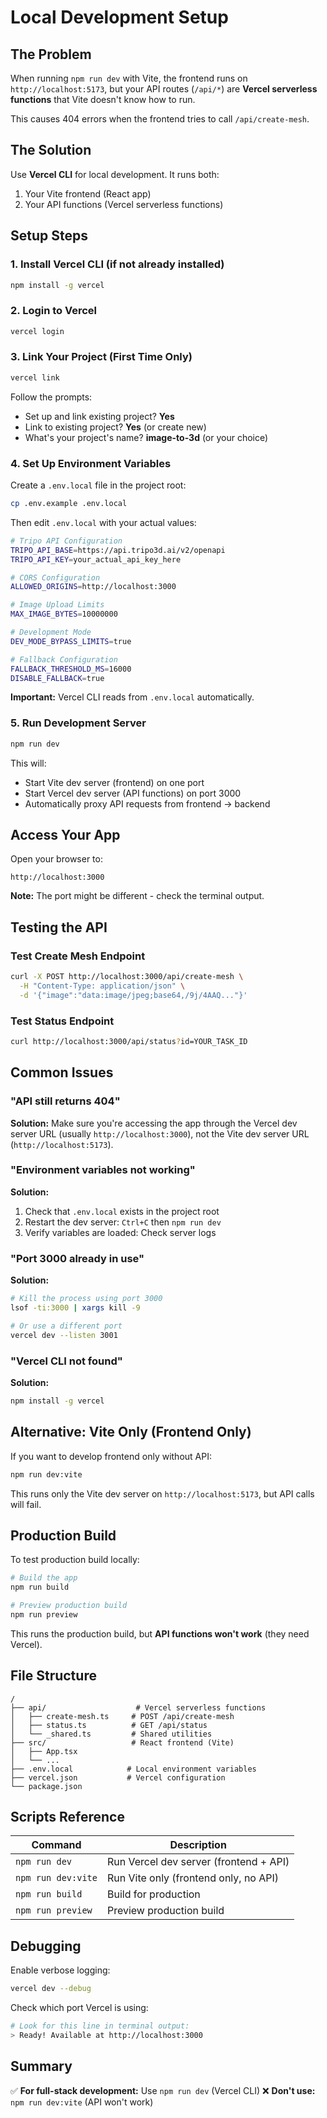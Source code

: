 # Local Development Setup

## The Problem

When running `npm run dev` with Vite, the frontend runs on `http://localhost:5173`, but your API routes (`/api/*`) are **Vercel serverless functions** that Vite doesn't know how to run.

This causes 404 errors when the frontend tries to call `/api/create-mesh`.

## The Solution

Use **Vercel CLI** for local development. It runs both:
1. Your Vite frontend (React app)
2. Your API functions (Vercel serverless functions)

## Setup Steps

### 1. Install Vercel CLI (if not already installed)

```bash
npm install -g vercel
```

### 2. Login to Vercel

```bash
vercel login
```

### 3. Link Your Project (First Time Only)

```bash
vercel link
```

Follow the prompts:
- Set up and link existing project? **Yes**
- Link to existing project? **Yes** (or create new)
- What's your project's name? **image-to-3d** (or your choice)

### 4. Set Up Environment Variables

Create a `.env.local` file in the project root:

```bash
cp .env.example .env.local
```

Then edit `.env.local` with your actual values:

```bash
# Tripo API Configuration
TRIPO_API_BASE=https://api.tripo3d.ai/v2/openapi
TRIPO_API_KEY=your_actual_api_key_here

# CORS Configuration
ALLOWED_ORIGINS=http://localhost:3000

# Image Upload Limits
MAX_IMAGE_BYTES=10000000

# Development Mode
DEV_MODE_BYPASS_LIMITS=true

# Fallback Configuration
FALLBACK_THRESHOLD_MS=16000
DISABLE_FALLBACK=true
```

**Important:** Vercel CLI reads from `.env.local` automatically.

### 5. Run Development Server

```bash
npm run dev
```

This will:
- Start Vite dev server (frontend) on one port
- Start Vercel dev server (API functions) on port 3000
- Automatically proxy API requests from frontend → backend

## Access Your App

Open your browser to:
```
http://localhost:3000
```

**Note:** The port might be different - check the terminal output.

## Testing the API

### Test Create Mesh Endpoint

```bash
curl -X POST http://localhost:3000/api/create-mesh \
  -H "Content-Type: application/json" \
  -d '{"image":"data:image/jpeg;base64,/9j/4AAQ..."}'
```

### Test Status Endpoint

```bash
curl http://localhost:3000/api/status?id=YOUR_TASK_ID
```

## Common Issues

### "API still returns 404"

**Solution:** Make sure you're accessing the app through the Vercel dev server URL (usually `http://localhost:3000`), not the Vite dev server URL (`http://localhost:5173`).

### "Environment variables not working"

**Solution:**
1. Check that `.env.local` exists in the project root
2. Restart the dev server: `Ctrl+C` then `npm run dev`
3. Verify variables are loaded: Check server logs

### "Port 3000 already in use"

**Solution:**
```bash
# Kill the process using port 3000
lsof -ti:3000 | xargs kill -9

# Or use a different port
vercel dev --listen 3001
```

### "Vercel CLI not found"

**Solution:**
```bash
npm install -g vercel
```

## Alternative: Vite Only (Frontend Only)

If you want to develop frontend only without API:

```bash
npm run dev:vite
```

This runs only the Vite dev server on `http://localhost:5173`, but API calls will fail.

## Production Build

To test production build locally:

```bash
# Build the app
npm run build

# Preview production build
npm run preview
```

This runs the production build, but **API functions won't work** (they need Vercel).

## File Structure

```
/
├── api/                    # Vercel serverless functions
│   ├── create-mesh.ts     # POST /api/create-mesh
│   ├── status.ts          # GET /api/status
│   └── _shared.ts         # Shared utilities
├── src/                   # React frontend (Vite)
│   ├── App.tsx
│   └── ...
├── .env.local            # Local environment variables
├── vercel.json           # Vercel configuration
└── package.json
```

## Scripts Reference

| Command | Description |
|---------|-------------|
| `npm run dev` | Run Vercel dev server (frontend + API) |
| `npm run dev:vite` | Run Vite only (frontend only, no API) |
| `npm run build` | Build for production |
| `npm run preview` | Preview production build |

## Debugging

Enable verbose logging:

```bash
vercel dev --debug
```

Check which port Vercel is using:

```bash
# Look for this line in terminal output:
> Ready! Available at http://localhost:3000
```

## Summary

✅ **For full-stack development:** Use `npm run dev` (Vercel CLI)
❌ **Don't use:** `npm run dev:vite` (API won't work)
